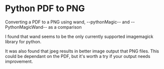 # Python PDF to PNG
Converting a PDF to a PNG using wand, --pythonMagic-- and --PythonMagicWand-- as a comparison

I found that wand seems to be the only currently supported imagemagick library for python.

It was also found that jpeg results in better image output that PNG files. This could be dependant on the PDF, but it's worth a try if your output needs improvement.
